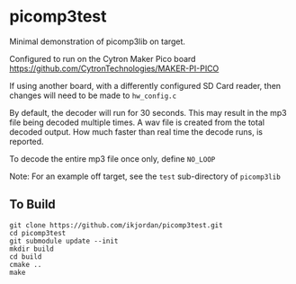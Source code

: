 # picomp3test
Minimal demonstration of picomp3lib on target.

Configured to run on the Cytron Maker Pico board https://github.com/CytronTechnologies/MAKER-PI-PICO 

If using another board, with a differently configured SD Card reader, then changes will need to be made to  `hw_config.c`

By default, the decoder will run for 30 seconds. This may result in the mp3 file being decoded multiple times. A wav file is created from the total decoded output. How much faster than real time the decode runs, is reported.

To decode the entire mp3 file once only, define `NO_LOOP`

Note: For an example off target, see the `test` sub-directory of `picomp3lib`

## To Build
`git clone https://github.com/ikjordan/picomp3test.git`  
`cd picomp3test`   
`git submodule update --init`  
`mkdir build`  
`cd build`  
`cmake ..`  
`make`

